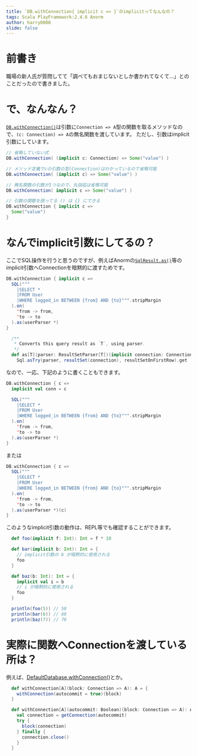 ```yaml
---
title: `DB.withConnection{ implicit c => }`のimplicitってなんなの？
tags: Scala PlayFramework:2.4.6 Anorm
author: harry0000
slide: false
---
```

# 前書き

職場の新人氏が質問してて「調べてもおまじないとしか書かれてなくて…」とのことだったので書きました。

# で、なんなん？

[`DB.withConnection()`](https://github.com/playframework/playframework/blob/2.4.6/framework/src/play-jdbc/src/main/scala/play/api/db/DB.scala#L60-L61)は引数に`Connection => A`型の関数を取るメソッドなので、`(c: Connection) => A`の無名関数を渡しています。
ただし、引数はimplicit引数にしています。

```scala
// 省略していない式
DB.withConnection( (implicit c: Connection) => Some("value") )

// メソッド定義でcの引数の型(Connection)はわかっているので省略可能
DB.withConnection( (implicit c) => Some("value") )

// 無名関数の引数が1つなので、丸括弧は省略可能
DB.withConnection( implicit c => Some("value") )

// 引数の関数を囲ってる () は {} にできる
DB.withConnection { implicit c =>
  Some("value")
}
```

# なんでimplicit引数にしてるの？

ここでSQL操作を行うと思うのですが、例えばAnormの[`SqlResult.as()`](https://github.com/playframework/anorm/blob/2.4.0/core/src/main/scala/anorm/SqlResult.scala#L119-L120)等のimplicit引数へConnectionを暗黙的に渡すためです。

```scala
DB.withConnection { implicit c =>
  SQL("""
    |SELECT *
    |FROM User
    |WHERE logged_in BETWEEN {from} AND {to}""".stripMargin
  ).on(
    'from -> from,
    'to -> to
  ).as(userParser *)
}
```

```scala
  /**
   * Converts this query result as `T`, using parser.
   */
  def as[T](parser: ResultSetParser[T])(implicit connection: Connection): T =
    Sql.asTry(parser, resultSet(connection), resultSetOnFirstRow).get
```

なので、一応、下記のように書くこともできます。

```scala
DB.withConnection { c =>
  implicit val conn = c

  SQL("""
    |SELECT *
    |FROM User
    |WHERE logged_in BETWEEN {from} AND {to}""".stripMargin
  ).on(
    'from -> from,
    'to -> to
  ).as(userParser *)
}
```

または

```scala
DB.withConnection { c =>
  SQL("""
    |SELECT *
    |FROM User
    |WHERE logged_in BETWEEN {from} AND {to}""".stripMargin
  ).on(
    'from -> from,
    'to -> to
  ).as(userParser *)(c)
}
```

このようなimplicit引数の動作は、REPL等でも確認することができます。

```scala
  def foo(implicit f: Int): Int = f * 10

  def bar(implicit b: Int): Int = {
    // implicit引数の b が暗黙的に使用される
    foo
  }

  def baz(b: Int): Int = {
    implicit val i = b
    // i が暗黙的に使用される
    foo
  }

  println(foo(5)) // 50
  println(bar(6)) // 60
  println(baz(7)) // 70
```

# 実際に関数へConnectionを渡している所は？

例えば、[DefaultDatabase.withConnection()](https://github.com/playframework/playframework/blob/2.4.6/framework/src/play-jdbc/src/main/scala/play/api/db/Databases.scala#L148-L159)とか。

```scala
  def withConnection[A](block: Connection => A): A = {
    withConnection(autocommit = true)(block)
  }

  def withConnection[A](autocommit: Boolean)(block: Connection => A): A = {
    val connection = getConnection(autocommit)
    try {
      block(connection)
    } finally {
      connection.close()
    }
  }
```
